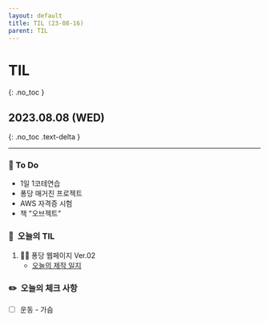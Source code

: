 ```yaml
---
layout: default
title: TIL (23-08-16)
parent: TIL
---
```


# TIL
{: .no_toc }

## 2023.08.08 (WED)
{: .no_toc .text-delta }

---

### 📔  To Do

- 1일 1코테연습
- 퐁당 매거진 프로젝트
- AWS 자격증 시험
- 책 "오브젝트"

### 📌  오늘의 TIL

1. 🧑‍💻 퐁당 웹페이지 Ver.02 
    * [오늘의 제작 일지](https://hoooon22.github.io/docs/projects/pongdang/230816/)

### ✏️  오늘의 체크 사항

- [ ]  운동 - 가슴